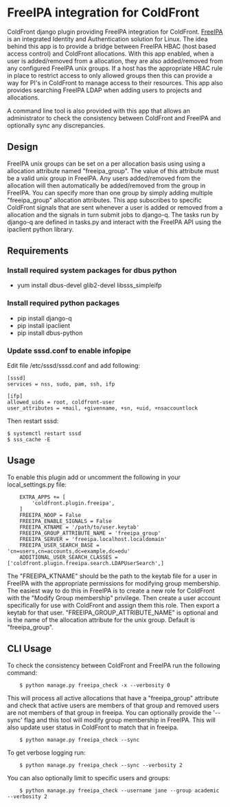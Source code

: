 # FreeIPA integration for ColdFront

ColdFront django plugin providing FreeIPA integration for ColdFront.
[FreeIPA](https://www.freeipa.org) is an integrated Identity and Authentication
solution for Linux. The idea behind this app is to provide a bridge between
FreeIPA HBAC (host based access control) and ColdFront allocations. With this
app enabled, when a user is added/removed from a allocation, they are also
added/removed from any configured FreeIPA unix groups. If a host has the
appropriate HBAC rule in place to restrict access to only allowed groups then
this can provide a way for PI's in ColdFront to manage access to their
resources. This app also provides searching FreeIPA LDAP when adding users to
projects and allocations.

A command line tool is also provided with this app that allows an administrator
to check the consistency between ColdFront and FreeIPA and optionally sync any
discrepancies. 

## Design

FreeIPA unix groups can be set on a per allocation basis using using a
allocation attribute named "freeipa\_group".  The value of this attribute
must be a valid unix group in FreeIPA. Any users added/removed from the
allocation will then automatically be added/removed from the group in
FreeIPA. You can specify more than one group by simply adding multiple
"freeipa\_group" allocation attributes. This app subscribes to specific
ColdFront signals that are sent whenever a user is added or removed from a
allocation and the signals in turn submit jobs to django-q. The tasks run by
django-q are defined in tasks.py and interact with the FreeIPA API using the
ipaclient python library.

## Requirements

### Install required system packages for dbus python

- yum install dbus-devel glib2-devel libsss_simpleifp

### Install required python packages

- pip install django-q
- pip install ipaclient
- pip install dbus-python

### Update sssd.conf to enable infopipe

Edit file /etc/sssd/sssd.conf and add following:

```
[sssd]
services = nss, sudo, pam, ssh, ifp

[ifp]
allowed_uids = root, coldfront-user
user_attributes = +mail, +givenname, +sn, +uid, +nsaccountlock
```

Then restart sssd:

```
$ systemctl restart sssd
$ sss_cache -E
```

## Usage

To enable this plugin add or uncomment the following in your local\_settings.py
file:

```
    EXTRA_APPS += [
        'coldfront.plugin.freeipa',
    ]
    FREEIPA_NOOP = False
    FREEIPA_ENABLE_SIGNALS = False
    FREEIPA_KTNAME = '/path/to/user.keytab'
    FREEIPA_GROUP_ATTRIBUTE_NAME = 'freeipa_group' 
    FREEIPA_SERVER = 'freeipa.localhost.localdomain'
    FREEIPA_USER_SEARCH_BASE = 'cn=users,cn=accounts,dc=example,dc=edu'
    ADDITIONAL_USER_SEARCH_CLASSES = ['coldfront.plugin.freeipa.search.LDAPUserSearch',]
```

The "FREEIPA\_KTNAME" should be the path to the keytab file for a user in
FreeIPA with the appropriate permissions for modifying group membership. The
easiest way to do this in FreeIPA is to create a new role for ColdFront with
the "Modify Group membership" privilege. Then create a user account
specifically for use with ColdFront and assign them this role. Then export a
keytab for that user. "FREEIPA\_GROUP\_ATTRIBUTE\_NAME" is optional and is the
name of the allocation attribute for the unix group. Default is
"freeipa\_group".

## CLI Usage

To check the consistency between ColdFront and FreeIPA run the following command:

```
    $ python manage.py freeipa_check -x --verbosity 0
```

This will process all active allocations that have a "freeipa\_group"
attribute and check that active users are members of that group and removed
users are not members of that group in freeipa. You can optionally provide the
'--sync' flag and this tool will modify group membership in FreeIPA. This will
also update user status in ColdFront to match that in freeipa.

```
    $ python manage.py freeipa_check --sync
```

To get verbose logging run:

```
    $ python manage.py freeipa_check --sync --verbosity 2
```

You can also optionally limit to specific users and groups:

```
    $ python manage.py freeipa_check --username jane --group academic --verbosity 2

```
